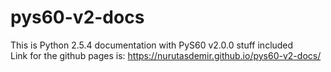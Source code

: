 # pys60-v2-docs

This is Python 2.5.4 documentation with PyS60 v2.0.0 stuff included  
Link for the github pages is: https://nurutasdemir.github.io/pys60-v2-docs/